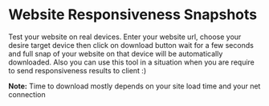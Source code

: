 # Website Responsiveness Snapshots

Test your website on real devices. Enter your website url, choose your desire target device then click on
download button wait for a few seconds and full snap of your website on that device will be automatically
downloaded. Also you can use this tool in a situation when you are require to send responsiveness
results to client :)

**Note:** Time to download mostly depends on your site load time and your net connection
